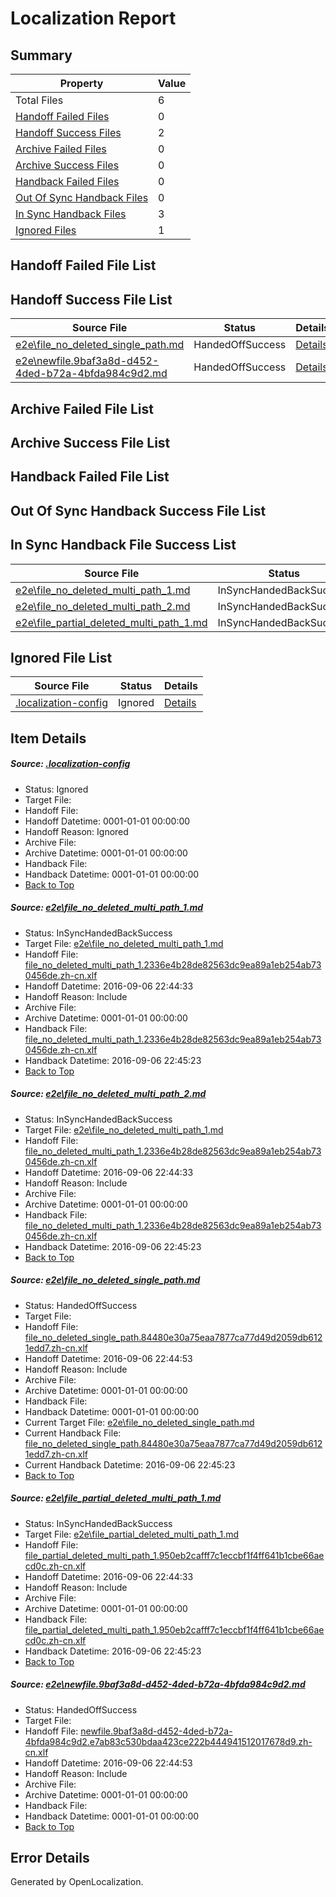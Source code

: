 # <a name='report-top'></a> Localization Report

## Summary
 Property | Value 
 -------- | ----- 
 Total Files | 6
[ Handoff Failed Files ](#handoff-failed-list)| 0
[ Handoff Success Files ](#handoff-success-list)| 2
[ Archive Failed Files ](#archive-failed-list)| 0
[ Archive Success Files ](#archive-success-list)| 0
[ Handback Failed Files ](#handback-failed-list)| 0
[ Out Of Sync Handback Files ](#outofsync-handback-success-list)| 0
[ In Sync Handback Files ](#insync-handback-success-list)| 3
[ Ignored Files ](#ignored-list)| 1

## <a name='handoff-failed-list'></a> Handoff Failed File List

## <a name='handoff-success-list'></a> Handoff Success File List
 Source File | Status | Details 
 ----------- | ------ | ------- 
 [e2e\file_no_deleted_single_path.md](https://github.com/OpenLocalizationTestOrg/ol-test0/blob/e724695355f3a886d8f66fe98ab55c2f7cb07829/e2e/file_no_deleted_single_path.md) | HandedOffSuccess | [Details](#25c951a31f974c7aed64a08a564067ed3e08ba9d3)
 [e2e\newfile.9baf3a8d-d452-4ded-b72a-4bfda984c9d2.md](https://github.com/OpenLocalizationTestOrg/ol-test0/blob/e724695355f3a886d8f66fe98ab55c2f7cb07829/e2e/newfile.9baf3a8d-d452-4ded-b72a-4bfda984c9d2.md) | HandedOffSuccess | [Details](#6a0ffd72be877c3dc20825b0f21ae8fee28b61b95)

## <a name='archive-failed-list'></a> Archive Failed File List

## <a name='archive-success-list'></a> Archive Success File List

## <a name='handback-failed-list'></a> Handback Failed File List

## <a name='outofsync-handback-success-list'></a> Out Of Sync Handback Success File List

## <a name='insync-handback-success-list'></a> In Sync Handback File Success List
 Source File | Status | Details 
 ----------- | ------ | ------- 
 [e2e\file_no_deleted_multi_path_1.md](https://github.com/OpenLocalizationTestOrg/ol-test0/blob/a8a13d2820d6fe50730b6c50e82acab8443707d1/e2e/file_no_deleted_multi_path_1.md) | InSyncHandedBackSuccess | [Details](#235f4c38aecdb99a7ebdbd69f5f4f632e55bea4e1)
 [e2e\file_no_deleted_multi_path_2.md](https://github.com/OpenLocalizationTestOrg/ol-test0/blob/e724695355f3a886d8f66fe98ab55c2f7cb07829/e2e/file_no_deleted_multi_path_2.md) | InSyncHandedBackSuccess | [Details](#235f4c38aecdb99a7ebdbd69f5f4f632e55bea4e2)
 [e2e\file_partial_deleted_multi_path_1.md](https://github.com/OpenLocalizationTestOrg/ol-test0/blob/a8a13d2820d6fe50730b6c50e82acab8443707d1/e2e/file_partial_deleted_multi_path_1.md) | InSyncHandedBackSuccess | [Details](#53f6fd91c29be1612981ff123a7ce9ccf8a2d1b64)

## <a name='ignored-list'></a> Ignored File List
 Source File | Status | Details 
 ----------- | ------ | ------- 
 [.localization-config](https://github.com/OpenLocalizationTestOrg/ol-test0/blob/e724695355f3a886d8f66fe98ab55c2f7cb07829/.localization-config) | Ignored | [Details](#3d4f252ac210baf56311d7e97dcc2db10974dbd20)

## Item Details
##### <a name='3d4f252ac210baf56311d7e97dcc2db10974dbd20'></a> Source: [.localization-config](https://github.com/OpenLocalizationTestOrg/ol-test0/blob/e724695355f3a886d8f66fe98ab55c2f7cb07829/.localization-config)
* Status: Ignored
* Target File: 
* Handoff File: 
* Handoff Datetime: 0001-01-01 00:00:00
* Handoff Reason: Ignored
* Archive File: 
* Archive Datetime: 0001-01-01 00:00:00
* Handback File: 
* Handback Datetime: 0001-01-01 00:00:00
* [Back to Top](#report-top)

##### <a name='235f4c38aecdb99a7ebdbd69f5f4f632e55bea4e1'></a> Source: [e2e\file_no_deleted_multi_path_1.md](https://github.com/OpenLocalizationTestOrg/ol-test0/blob/a8a13d2820d6fe50730b6c50e82acab8443707d1/e2e/file_no_deleted_multi_path_1.md)
* Status: InSyncHandedBackSuccess
* Target File: [e2e\file_no_deleted_multi_path_1.md](https://github.com/OpenLocalizationTestOrg/ol-test0-zhcn/blob/41c33357a6d4964038816bae0f5ef42223be0aa5/e2e/file_no_deleted_multi_path_1.md)
* Handoff File: [file_no_deleted_multi_path_1.2336e4b28de82563dc9ea89a1eb254ab730456de.zh-cn.xlf](https://github.com/OpenLocalizationTestOrg/ol-test0-handoff/blob/f6097556b2019b501b34b4d5fb1c5cc4f098a52c/ol-handoff/OpenLocalizationTestOrg/ol-test0-zhcn/ci/mt/file_no_deleted_multi_path_1.2336e4b28de82563dc9ea89a1eb254ab730456de.zh-cn.xlf)
* Handoff Datetime: 2016-09-06 22:44:33
* Handoff Reason: Include
* Archive File: 
* Archive Datetime: 0001-01-01 00:00:00
* Handback File: [file_no_deleted_multi_path_1.2336e4b28de82563dc9ea89a1eb254ab730456de.zh-cn.xlf](https://github.com/OpenLocalizationTestOrg/ol-test0-handback/blob/2887c42d701b82b9a4cd97d354259f881102c4e9/ol-handback/OpenLocalizationTestOrg/ol-test0-zhcn/ci/mt/file_no_deleted_multi_path_1.2336e4b28de82563dc9ea89a1eb254ab730456de.zh-cn.xlf)
* Handback Datetime: 2016-09-06 22:45:23
* [Back to Top](#report-top)

##### <a name='235f4c38aecdb99a7ebdbd69f5f4f632e55bea4e2'></a> Source: [e2e\file_no_deleted_multi_path_2.md](https://github.com/OpenLocalizationTestOrg/ol-test0/blob/e724695355f3a886d8f66fe98ab55c2f7cb07829/e2e/file_no_deleted_multi_path_2.md)
* Status: InSyncHandedBackSuccess
* Target File: [e2e\file_no_deleted_multi_path_1.md](https://github.com/OpenLocalizationTestOrg/ol-test0-zhcn/blob/41c33357a6d4964038816bae0f5ef42223be0aa5/e2e/file_no_deleted_multi_path_1.md)
* Handoff File: [file_no_deleted_multi_path_1.2336e4b28de82563dc9ea89a1eb254ab730456de.zh-cn.xlf](https://github.com/OpenLocalizationTestOrg/ol-test0-handoff/blob/f6097556b2019b501b34b4d5fb1c5cc4f098a52c/ol-handoff/OpenLocalizationTestOrg/ol-test0-zhcn/ci/mt/file_no_deleted_multi_path_1.2336e4b28de82563dc9ea89a1eb254ab730456de.zh-cn.xlf)
* Handoff Datetime: 2016-09-06 22:44:33
* Handoff Reason: Include
* Archive File: 
* Archive Datetime: 0001-01-01 00:00:00
* Handback File: [file_no_deleted_multi_path_1.2336e4b28de82563dc9ea89a1eb254ab730456de.zh-cn.xlf](https://github.com/OpenLocalizationTestOrg/ol-test0-handback/blob/2887c42d701b82b9a4cd97d354259f881102c4e9/ol-handback/OpenLocalizationTestOrg/ol-test0-zhcn/ci/mt/file_no_deleted_multi_path_1.2336e4b28de82563dc9ea89a1eb254ab730456de.zh-cn.xlf)
* Handback Datetime: 2016-09-06 22:45:23
* [Back to Top](#report-top)

##### <a name='25c951a31f974c7aed64a08a564067ed3e08ba9d3'></a> Source: [e2e\file_no_deleted_single_path.md](https://github.com/OpenLocalizationTestOrg/ol-test0/blob/e724695355f3a886d8f66fe98ab55c2f7cb07829/e2e/file_no_deleted_single_path.md)
* Status: HandedOffSuccess
* Target File: 
* Handoff File: [file_no_deleted_single_path.84480e30a75eaa7877ca77d49d2059db6121edd7.zh-cn.xlf](https://github.com/OpenLocalizationTestOrg/ol-test0-handoff/blob/1039fbf1bd12e978c7800dfd11e9292b4deab22c/ol-handoff/OpenLocalizationTestOrg/ol-test0-zhcn/ci/mt/file_no_deleted_single_path.84480e30a75eaa7877ca77d49d2059db6121edd7.zh-cn.xlf)
* Handoff Datetime: 2016-09-06 22:44:53
* Handoff Reason: Include
* Archive File: 
* Archive Datetime: 0001-01-01 00:00:00
* Handback File: 
* Handback Datetime: 0001-01-01 00:00:00
* Current Target File: [e2e\file_no_deleted_single_path.md](https://github.com/OpenLocalizationTestOrg/ol-test0-zhcn/blob/41c33357a6d4964038816bae0f5ef42223be0aa5/e2e/file_no_deleted_single_path.md)
* Current Handback File: [file_no_deleted_single_path.84480e30a75eaa7877ca77d49d2059db6121edd7.zh-cn.xlf](https://github.com/OpenLocalizationTestOrg/ol-test0-handback/blob/2887c42d701b82b9a4cd97d354259f881102c4e9/ol-handback/OpenLocalizationTestOrg/ol-test0-zhcn/ci/mt/file_no_deleted_single_path.84480e30a75eaa7877ca77d49d2059db6121edd7.zh-cn.xlf)
* Current Handback Datetime: 2016-09-06 22:45:23
* [Back to Top](#report-top)

##### <a name='53f6fd91c29be1612981ff123a7ce9ccf8a2d1b64'></a> Source: [e2e\file_partial_deleted_multi_path_1.md](https://github.com/OpenLocalizationTestOrg/ol-test0/blob/a8a13d2820d6fe50730b6c50e82acab8443707d1/e2e/file_partial_deleted_multi_path_1.md)
* Status: InSyncHandedBackSuccess
* Target File: [e2e\file_partial_deleted_multi_path_1.md](https://github.com/OpenLocalizationTestOrg/ol-test0-zhcn/blob/41c33357a6d4964038816bae0f5ef42223be0aa5/e2e/file_partial_deleted_multi_path_1.md)
* Handoff File: [file_partial_deleted_multi_path_1.950eb2cafff7c1eccbf1f4ff641b1cbe66aecd0c.zh-cn.xlf](https://github.com/OpenLocalizationTestOrg/ol-test0-handoff/blob/f6097556b2019b501b34b4d5fb1c5cc4f098a52c/ol-handoff/OpenLocalizationTestOrg/ol-test0-zhcn/ci/mt/file_partial_deleted_multi_path_1.950eb2cafff7c1eccbf1f4ff641b1cbe66aecd0c.zh-cn.xlf)
* Handoff Datetime: 2016-09-06 22:44:33
* Handoff Reason: Include
* Archive File: 
* Archive Datetime: 0001-01-01 00:00:00
* Handback File: [file_partial_deleted_multi_path_1.950eb2cafff7c1eccbf1f4ff641b1cbe66aecd0c.zh-cn.xlf](https://github.com/OpenLocalizationTestOrg/ol-test0-handback/blob/2887c42d701b82b9a4cd97d354259f881102c4e9/ol-handback/OpenLocalizationTestOrg/ol-test0-zhcn/ci/mt/file_partial_deleted_multi_path_1.950eb2cafff7c1eccbf1f4ff641b1cbe66aecd0c.zh-cn.xlf)
* Handback Datetime: 2016-09-06 22:45:23
* [Back to Top](#report-top)

##### <a name='6a0ffd72be877c3dc20825b0f21ae8fee28b61b95'></a> Source: [e2e\newfile.9baf3a8d-d452-4ded-b72a-4bfda984c9d2.md](https://github.com/OpenLocalizationTestOrg/ol-test0/blob/e724695355f3a886d8f66fe98ab55c2f7cb07829/e2e/newfile.9baf3a8d-d452-4ded-b72a-4bfda984c9d2.md)
* Status: HandedOffSuccess
* Target File: 
* Handoff File: [newfile.9baf3a8d-d452-4ded-b72a-4bfda984c9d2.e7ab83c530bdaa423ce222b444941512017678d9.zh-cn.xlf](https://github.com/OpenLocalizationTestOrg/ol-test0-handoff/blob/1039fbf1bd12e978c7800dfd11e9292b4deab22c/ol-handoff/OpenLocalizationTestOrg/ol-test0-zhcn/ci/mt/newfile.9baf3a8d-d452-4ded-b72a-4bfda984c9d2.e7ab83c530bdaa423ce222b444941512017678d9.zh-cn.xlf)
* Handoff Datetime: 2016-09-06 22:44:53
* Handoff Reason: Include
* Archive File: 
* Archive Datetime: 0001-01-01 00:00:00
* Handback File: 
* Handback Datetime: 0001-01-01 00:00:00
* [Back to Top](#report-top)


## Error Details

Generated by OpenLocalization.
